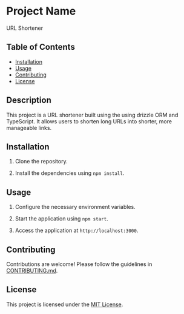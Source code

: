 # Project Name

URL Shortener

## Table of Contents

- [Installation](#installation)
- [Usage](#usage)
- [Contributing](#contributing)
- [License](#license)

## Description

This project is a URL shortener built using the using drizzle ORM and TypeScript. It allows users to shorten long URLs into shorter, more manageable links.

## Installation

1. Clone the repository.

2. Install the dependencies using `npm install`.

## Usage

1. Configure the necessary environment variables.

2. Start the application using `npm start`.

3. Access the application at `http://localhost:3000`.

## Contributing

Contributions are welcome! Please follow the guidelines in [CONTRIBUTING.md](./CONTRIBUTING.md).

## License

This project is licensed under the [MIT License](LICENSE).
